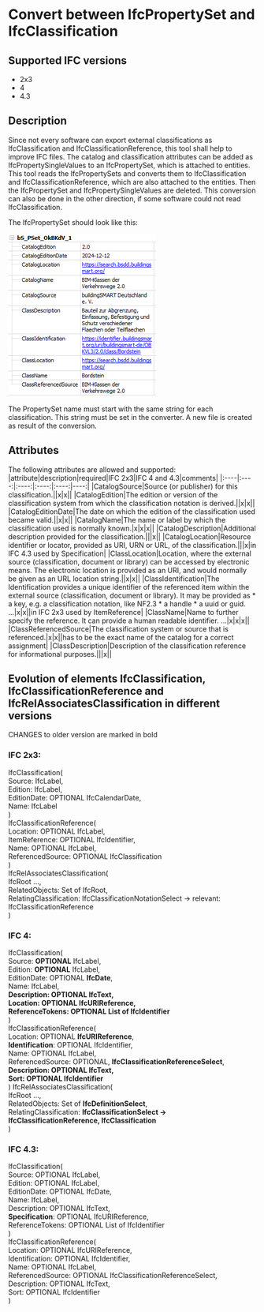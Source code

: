 # Convert between IfcPropertySet and IfcClassification
## Supported IFC versions
- 2x3
- 4
- 4.3

## Description
Since not every software can export external classifications as IfcClassification and IfcClassificationReference, this tool shall help to improve IFC files.
The catalog and classification attributes can be added as IfcPropertySingleValues to an IfcPropertySet, which is attached to entities. This tool reads the IfcPropertySets and converts them to IfcClassification and IfcClassificationReference, which are also attached to the entities. Then the IfcPropertySet and IfcPropertySingleValues are deleted. This conversion can also be done in the other direction, if some software could not read IfcClassification.

The IfcPropertySet should look like this:

![IfcPropertySet for Classification](img/PropertySet.png)

The PropertySet name must start with the same string for each classification. This string must be set in the converter.
A new file is created as result of the conversion.

## Attributes
The following attributes are allowed and supported:
|attribute|description|required|IFC 2x3|IFC 4 and 4.3|comments|
|:----|:----:|:----:|:----:|:----:|----:|
|CatalogSource|Source (or publisher) for this classification.||x|x||
|CatalogEdition|The edition or version of the classification system from which the classification notation is derived.||x|x||
|CatalogEditionDate|The date on which the edition of the classification used became valid.||x|x||
|CatalogName|The name or label by which the classification used is normally known.|x|x|x||
|CatalogDescription|Additional description provided for the classification.|||x||
|CatalogLocation|Resource identifier or locator, provided as URI, URN or URL, of the classification.|||x|in IFC 4.3 used by Specification|
|ClassLocation|Location, where the external source (classification, document or library) can be accessed by electronic means. The electronic location is provided as an URI, and would normally be given as an URL location string.||x|x||
|ClassIdentification|The Identification provides a unique identifier of the referenced item within the external source (classification, document or library). It may be provided as * a key, e.g. a classification notation, like NF2.3 * a handle * a uuid or guid. ...|x|x||in IFC 2x3 used by ItemReference|
|ClassName|Name to further specify the reference. It can provide a human readable identifier. ...|x|x|x||
|ClassReferencedSource|The classification system or source that is referenced.|x|x||has to be the exact name of the catalog for a correct assignment|
|ClassDescription|Description of the classification reference for informational purposes.|||x||

## Evolution of elements IfcClassification, IfcClassificationReference and IfcRelAssociatesClassification in different versions
CHANGES to older version are marked in bold 

### IFC 2x3:  
IfcClassification(  
    Source: IfcLabel,   
    Edition: IfcLabel,   
    EditionDate: OPTIONAL IfcCalendarDate,   
    Name: IfcLabel  
)   
IfcClassificationReference(  
    Location: OPTIONAL IfcLabel,   
    ItemReference: OPTIONAL IfcIdentifier,  
    Name: OPTIONAL IfcLabel,   
    ReferencedSource: OPTIONAL IfcClassification  
)  
IfcRelAssociatesClassification(  
    IfcRoot ...,  
    RelatedObjects: Set of IfcRoot,  
    RelatingClassification: IfcClassificationNotationSelect -> relevant: IfcClassificationReference  
)   
  
### IFC 4:  
IfcClassification(  
    Source: **OPTIONAL** IfcLabel,   
    Edition: **OPTIONAL** IfcLabel,   
    EditionDate: OPTIONAL **IfcDate**,  
    Name: IfcLabel,  
    **Description: OPTIONAL IfcText,**  
    **Location: OPTIONAL IfcURIReference,**  
    **ReferenceTokens: OPTIONAL List of IfcIdentifier**  
)  
IfcClassificationReference(  
    Location: OPTIONAL **IfcURIReference**,  
    **Identification**: OPTIONAL IfcIdentifier,  
    Name: OPTIONAL IfcLabel,  
    ReferencedSource: OPTIONAL,  **IfcClassificationReferenceSelect**,  
    **Description: OPTIONAL IfcText,**  
    **Sort: OPTIONAL IfcIdentifier**  
)
IfcRelAssociatesClassification(  
    IfcRoot ...,  
    RelatedObjects: Set of **IfcDefinitionSelect**,  
    RelatingClassification: **IfcClassificationSelect -> IfcClassificationReference, IfcClassification**  
)  

### IFC 4.3:  
IfcClassification(  
    Source: OPTIONAL IfcLabel,  
    Edition: OPTIONAL IfcLabel,  
    EditionDate: OPTIONAL IfcDate,  
    Name: IfcLabel,  
    Description: OPTIONAL IfcText,  
    **Specification**: OPTIONAL IfcURIReference,  
    ReferenceTokens: OPTIONAL List of IfcIdentifier  
)  
IfcClassificationReference(  
    Location: OPTIONAL IfcURIReference,  
    Identification: OPTIONAL IfcIdentifier,  
    Name: OPTIONAL IfcLabel,  
    ReferencedSource: OPTIONAL  IfcClassificationReferenceSelect,  
    Description: OPTIONAL IfcText,  
    Sort: OPTIONAL IfcIdentifier  
)  


